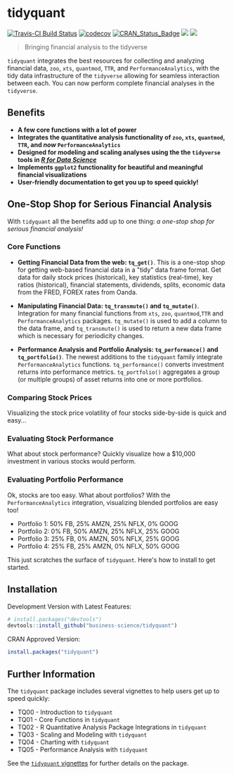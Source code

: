 
<!-- README.md is generated from README.Rmd. Please edit that file -->
tidyquant
=========

[![Travis-CI Build Status](https://travis-ci.org/business-science/tidyquant.svg?branch=master)](https://travis-ci.org/business-science/tidyquant.svg?branch=master) [![codecov](https://codecov.io/gh/business-science/tidyquant/branch/master/graph/badge.svg)](https://codecov.io/gh/business-science/tidyquant) [![CRAN\_Status\_Badge](http://www.r-pkg.org/badges/version/tidyquant)](https://cran.r-project.org/package=tidyquant) ![](http://cranlogs.r-pkg.org/badges/tidyquant?color=brightgreen) ![](http://cranlogs.r-pkg.org/badges/grand-total/tidyquant?color=brightgreen)

<!--- <img src="tools/logo.png" width="147" height="170" align="right" /> -->
> Bringing financial analysis to the tidyverse

`tidyquant` integrates the best resources for collecting and analyzing financial data, `zoo`, `xts`, `quantmod`, `TTR`, and `PerformanceAnalytics`, with the tidy data infrastructure of the `tidyverse` allowing for seamless interaction between each. You can now perform complete financial analyses in the `tidyverse`.

Benefits
--------

-   **A few core functions with a lot of power**
-   **Integrates the quantitative analysis functionality of `zoo`, `xts`, `quantmod`, `TTR`, and *now* `PerformanceAnalytics`**
-   **Designed for modeling and scaling analyses using the the `tidyverse` tools in [*R for Data Science*](http://r4ds.had.co.nz/)**
-   **Implements `ggplot2` functionality for beautiful and meaningful financial visualizations**
-   **User-friendly documentation to get you up to speed quickly!**

One-Stop Shop for Serious Financial Analysis
--------------------------------------------

With `tidyquant` all the benefits add up to one thing: *a one-stop shop for serious financial analysis!*

### Core Functions

-   **Getting Financial Data from the web: `tq_get()`**. This is a one-stop shop for getting web-based financial data in a "tidy" data frame format. Get data for daily stock prices (historical), key statistics (real-time), key ratios (historical), financial statements, dividends, splits, economic data from the FRED, FOREX rates from Oanda.

-   **Manipulating Financial Data: `tq_transmute()` and `tq_mutate()`**. Integration for many financial functions from `xts`, `zoo`, `quantmod`,`TTR` and `PerformanceAnalytics` packages. `tq_mutate()` is used to add a column to the data frame, and `tq_transmute()` is used to return a new data frame which is necessary for periodicity changes.

-   **Performance Analysis and Portfolio Analysis: `tq_performance()` and `tq_portfolio()`**. The newest additions to the `tidyquant` family integrate `PerformanceAnalytics` functions. `tq_performance()` converts investment returns into performance metrics. `tq_portfolio()` aggregates a group (or multiple groups) of asset returns into one or more portfolios.

### Comparing Stock Prices

Visualizing the stock price volatility of four stocks side-by-side is quick and easy...

### Evaluating Stock Performance

What about stock performance? Quickly visualize how a $10,000 investment in various stocks would perform.

### Evaluating Portfolio Performance

Ok, stocks are too easy. What about portfolios? With the `PerformanceAnalytics` integration, visualizing blended portfolios are easy too!

-   Portfolio 1: 50% FB, 25% AMZN, 25% NFLX, 0% GOOG
-   Portfolio 2: 0% FB, 50% AMZN, 25% NFLX, 25% GOOG
-   Portfolio 3: 25% FB, 0% AMZN, 50% NFLX, 25% GOOG
-   Portfolio 4: 25% FB, 25% AMZN, 0% NFLX, 50% GOOG

This just scratches the surface of `tidyquant`. Here's how to install to get started.

Installation
------------

Development Version with Latest Features:

``` r
# install.packages("devtools")
devtools::install_github("business-science/tidyquant")
```

CRAN Approved Version:

``` r
install.packages("tidyquant")
```

Further Information
-------------------

The `tidyquant` package includes several vignettes to help users get up to speed quickly:

-   TQ00 - Introduction to `tidyquant`
-   TQ01 - Core Functions in `tidyquant`
-   TQ02 - R Quantitative Analysis Package Integrations in `tidyquant`
-   TQ03 - Scaling and Modeling with `tidyquant`
-   TQ04 - Charting with `tidyquant`
-   TQ05 - Performance Analysis with `tidyquant`

See the [`tidyquant` vignettes](https://cran.r-project.org/package=tidyquant) for further details on the package.
